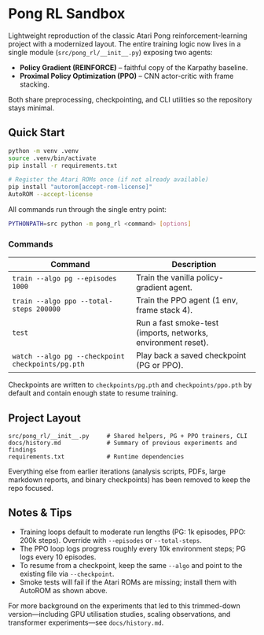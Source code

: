 # Pong RL Sandbox

Lightweight reproduction of the classic Atari Pong reinforcement-learning project with a modernized layout. The entire training logic now lives in a single module (`src/pong_rl/__init__.py`) exposing two agents:

- **Policy Gradient (REINFORCE)** – faithful copy of the Karpathy baseline.
- **Proximal Policy Optimization (PPO)** – CNN actor-critic with frame stacking.

Both share preprocessing, checkpointing, and CLI utilities so the repository stays minimal.

## Quick Start

```bash
python -m venv .venv
source .venv/bin/activate
pip install -r requirements.txt

# Register the Atari ROMs once (if not already available)
pip install "autorom[accept-rom-license]"
AutoROM --accept-license
```

All commands run through the single entry point:

```bash
PYTHONPATH=src python -m pong_rl <command> [options]
```

### Commands

| Command | Description |
|---------|-------------|
| `train --algo pg --episodes 1000` | Train the vanilla policy-gradient agent. |
| `train --algo ppo --total-steps 200000` | Train the PPO agent (1 env, frame stack 4). |
| `test` | Run a fast smoke-test (imports, networks, environment reset). |
| `watch --algo pg --checkpoint checkpoints/pg.pth` | Play back a saved checkpoint (PG or PPO). |

Checkpoints are written to `checkpoints/pg.pth` and `checkpoints/ppo.pth` by default and contain enough state to resume training.

## Project Layout

```
src/pong_rl/__init__.py     # Shared helpers, PG + PPO trainers, CLI
docs/history.md             # Summary of previous experiments and findings
requirements.txt            # Runtime dependencies
```

Everything else from earlier iterations (analysis scripts, PDFs, large markdown reports, and binary checkpoints) has been removed to keep the repo focused.

## Notes & Tips

- Training loops default to moderate run lengths (PG: 1k episodes, PPO: 200k steps). Override with `--episodes` or `--total-steps`.
- The PPO loop logs progress roughly every 10k environment steps; PG logs every 10 episodes.
- To resume from a checkpoint, keep the same `--algo` and point to the existing file via `--checkpoint`.
- Smoke tests will fail if the Atari ROMs are missing; install them with AutoROM as shown above.

For more background on the experiments that led to this trimmed-down version—including GPU utilisation studies, scaling observations, and transformer experiments—see `docs/history.md`.
